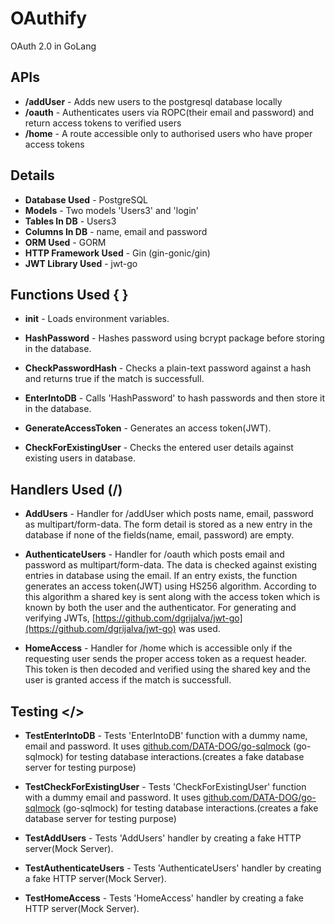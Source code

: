 # OAuthify

OAuth 2.0 in GoLang

## APIs

- **/addUser** - Adds new users to the postgresql database locally
- **/oauth** - Authenticates users via ROPC(their email and password) and return access tokens to verified users
- **/home** - A route accessible only to authorised users who have proper access tokens

## Details

- **Database Used** - PostgreSQL
- **Models** - Two models 'Users3' and 'login'
- **Tables In DB** - Users3
- **Columns In DB** - name, email and password
- **ORM Used** - GORM
- **HTTP Framework Used** - Gin (gin-gonic/gin)
- **JWT Library Used** - jwt-go

## Functions Used { }

- **init** - Loads environment variables.

- **HashPassword** - Hashes password using bcrypt package before storing in the database.

- **CheckPasswordHash** - Checks a plain-text password against a hash and returns true if the match is successfull.

- **EnterIntoDB** - Calls 'HashPassword' to hash passwords and then store it in the database.

- **GenerateAccessToken** - Generates an access token(JWT).

- **CheckForExistingUser** - Checks the entered user details against existing users in database.

## Handlers Used (/)

- **AddUsers** - Handler for /addUser which posts name, email, password as multipart/form-data. The form detail is stored as a new entry in the database if none of the fields(name, email, password) are empty.

- **AuthenticateUsers** - Handler for /oauth which posts email and password as multipart/form-data. The data is checked against existing entries in database using the email. If an entry exists, the function generates an access token(JWT) using HS256 algorithm. According to this algorithm a shared key is sent along with the access token which is known by both the user and the authenticator. For generating and verifying JWTs, [https://github.com/dgrijalva/jwt-go](https://github.com/dgrijalva/jwt-go) was used.

- **HomeAccess** - Handler for /home which is accessible only if the requesting user sends the proper access token as a request header. This token is then decoded and verified using the shared key and the user is granted access if the match is successfull.

## Testing </>

- **TestEnterIntoDB** - Tests 'EnterIntoDB' function with a dummy name, email and password. It uses [github.com/DATA-DOG/go-sqlmock](https://github.com/DATA-DOG/go-sqlmock) (go-sqlmock) for testing database interactions.(creates a fake database server for testing purpose)

- **TestCheckForExistingUser** - Tests 'CheckForExistingUser' function with a dummy email and password. It uses [github.com/DATA-DOG/go-sqlmock](https://github.com/DATA-DOG/go-sqlmock) (go-sqlmock) for testing database interactions.(creates a fake database server for testing purpose)

- **TestAddUsers** - Tests 'AddUsers' handler by creating a fake HTTP server(Mock Server).

- **TestAuthenticateUsers** - Tests 'AuthenticateUsers' handler by creating a fake HTTP server(Mock Server).

- **TestHomeAccess** - Tests 'HomeAccess' handler by creating a fake HTTP server(Mock Server).
